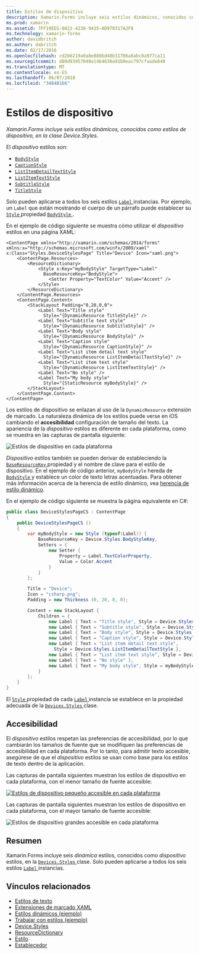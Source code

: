```yaml
---
title: Estilos de dispositivo
description: Xamarin.Forms incluye seis estilos dinámicos, conocidos como estilos de dispositivo, en la clase Device.Styles.
ms.prod: xamarin
ms.assetid: 7FF19ED1-0822-4238-9435-AD970317A2F8
ms.technology: xamarin-forms
author: davidbritch
ms.author: dabritch
ms.date: 02/17/2016
ms.openlocfilehash: cd2b6219a9a8e880bd48b31706a8abc8a977ca11
ms.sourcegitcommit: d80d93957040a14b4638a91b0eac797cfaade840
ms.translationtype: MT
ms.contentlocale: es-ES
ms.lasthandoff: 06/07/2018
ms.locfileid: "34848166"
---
```

# <a name="device-styles"></a>Estilos de dispositivo

_Xamarin.Forms incluye seis estilos dinámicos, conocidos como estilos de dispositivo, en la clase Device.Styles._

El *dispositivo* estilos son:

- [`BodyStyle`](https://developer.xamarin.com/api/field/Xamarin.Forms.Device+Styles.BodyStyle/)
- [`CaptionStyle`](https://developer.xamarin.com/api/field/Xamarin.Forms.Device+Styles.CaptionStyle/)
- [`ListItemDetailTextStyle`](https://developer.xamarin.com/api/field/Xamarin.Forms.Device+Styles.ListItemDetailTextStyle/)
- [`ListItemTextStyle`](https://developer.xamarin.com/api/field/Xamarin.Forms.Device+Styles.ListItemTextStyle/)
- [`SubtitleStyle`](https://developer.xamarin.com/api/field/Xamarin.Forms.Device+Styles.SubtitleStyle/)
- [`TitleStyle`](https://developer.xamarin.com/api/field/Xamarin.Forms.Device+Styles.TitleStyle/)

Solo pueden aplicarse a todos los seis estilos [ `Label` ](https://developer.xamarin.com/api/type/Xamarin.Forms.Label/) instancias. Por ejemplo, un `Label` que están mostrando el cuerpo de un párrafo puede establecer su [ `Style` ](https://developer.xamarin.com/api/property/Xamarin.Forms.VisualElement.Style/) propiedad [ `BodyStyle` ](https://developer.xamarin.com/api/field/Xamarin.Forms.Device+Styles.BodyStyle/).

En el ejemplo de código siguiente se muestra cómo utilizar el *dispositivo* estilos en una página XAML:

```xaml
<ContentPage xmlns="http://xamarin.com/schemas/2014/forms" xmlns:x="http://schemas.microsoft.com/winfx/2009/xaml" x:Class="Styles.DeviceStylesPage" Title="Device" Icon="xaml.png">
    <ContentPage.Resources>
        <ResourceDictionary>
            <Style x:Key="myBodyStyle" TargetType="Label"
              BaseResourceKey="BodyStyle">
                <Setter Property="TextColor" Value="Accent" />
            </Style>
        </ResourceDictionary>
    </ContentPage.Resources>
    <ContentPage.Content>
        <StackLayout Padding="0,20,0,0">
            <Label Text="Title style"
              Style="{DynamicResource TitleStyle}" />
            <Label Text="Subtitle text style"
              Style="{DynamicResource SubtitleStyle}" />
            <Label Text="Body style"
              Style="{DynamicResource BodyStyle}" />
            <Label Text="Caption style"
              Style="{DynamicResource CaptionStyle}" />
            <Label Text="List item detail text style"
              Style="{DynamicResource ListItemDetailTextStyle}" />
            <Label Text="List item text style"
              Style="{DynamicResource ListItemTextStyle}" />
            <Label Text="No style" />
            <Label Text="My body style"
              Style="{StaticResource myBodyStyle}" />
        </StackLayout>
    </ContentPage.Content>
</ContentPage>
```

Los estilos de dispositivo se enlazan al uso de la `DynamicResource` extensión de marcado. La naturaleza dinámica de los estilos puede verse en iOS cambiando el **accesibilidad** configuración de tamaño del texto. La apariencia de la *dispositivo* estilos es diferente en cada plataforma, como se muestra en las capturas de pantalla siguiente:

![](device-images/device-styles.png "Estilos de dispositivo en cada plataforma")

*Dispositivo* estilos también se pueden derivar de estableciendo la [ `BaseResourceKey` ](https://developer.xamarin.com/api/property/Xamarin.Forms.Style.BaseResourceKey/) propiedad y el nombre de clave para el estilo de dispositivo. En el ejemplo de código anterior, `myBodyStyle` hereda de [ `BodyStyle` ](https://developer.xamarin.com/api/field/Xamarin.Forms.Device+Styles.BodyStyle/) y establece un color de texto letras acentuadas. Para obtener más información acerca de la herencia de estilo dinámico, vea [herencia de estilo dinámico](~/xamarin-forms/user-interface/styles/xaml/dynamic.md#dynamic-style-inheritance).

En el ejemplo de código siguiente se muestra la página equivalente en C#:

```csharp
public class DeviceStylesPageCS : ContentPage
{
    public DeviceStylesPageCS ()
    {
        var myBodyStyle = new Style (typeof(Label)) {
            BaseResourceKey = Device.Styles.BodyStyleKey,
            Setters = {
                new Setter {
                    Property = Label.TextColorProperty,
                    Value = Color.Accent
                }
            }
        };

        Title = "Device";
        Icon = "csharp.png";
        Padding = new Thickness (0, 20, 0, 0);

        Content = new StackLayout {
            Children = {
                new Label { Text = "Title style", Style = Device.Styles.TitleStyle },
                new Label { Text = "Subtitle style", Style = Device.Styles.SubtitleStyle },
                new Label { Text = "Body style", Style = Device.Styles.BodyStyle },
                new Label { Text = "Caption style", Style = Device.Styles.CaptionStyle },
                new Label { Text = "List item detail text style",
                  Style = Device.Styles.ListItemDetailTextStyle },
                new Label { Text = "List item text style", Style = Device.Styles.ListItemTextStyle },
                new Label { Text = "No style" },
                new Label { Text = "My body style", Style = myBodyStyle }
            }
        };
    }
}
```

El [ `Style` ](https://developer.xamarin.com/api/property/Xamarin.Forms.VisualElement.Style/) propiedad de cada [ `Label` ](https://developer.xamarin.com/api/type/Xamarin.Forms.Label/) instancia se establece en la propiedad adecuada de la [ `Devices.Styles` ](https://developer.xamarin.com/api/type/Xamarin.Forms.Device+Styles/) clase.

## <a name="accessibility"></a>Accesibilidad

El *dispositivo* estilos respetan las preferencias de accesibilidad, por lo que cambiarán los tamaños de fuente que se modifiquen las preferencias de accesibilidad en cada plataforma. Por lo tanto, para admitir texto accesible, asegúrese de que el *dispositivo* estilos se usan como base para los estilos de texto dentro de la aplicación.

Las capturas de pantalla siguientes muestran los estilos de dispositivo en cada plataforma, con el menor tamaño de fuente accesible:

[![](device-images/minimum-size.png "Estilos de dispositivo pequeño accesible en cada plataforma")](device-images/minimum-size-large.png#lightbox "estilos de dispositivo pequeño accesible en cada plataforma")

Las capturas de pantalla siguientes muestran los estilos de dispositivo en cada plataforma, con el mayor tamaño de fuente accesible:

![](device-images/maximum-size.png "Estilos de dispositivo grandes accesible en cada plataforma")

## <a name="summary"></a>Resumen

Xamarin.Forms incluye seis *dinámica* estilos, conocidos como *dispositivo* estilos, en la [ `Devices.Styles` ](https://developer.xamarin.com/api/type/Xamarin.Forms.Device+Styles/) clase. Solo pueden aplicarse a todos los seis estilos [ `Label` ](https://developer.xamarin.com/api/type/Xamarin.Forms.Label/) instancias.


## <a name="related-links"></a>Vínculos relacionados

- [Estilos de texto](~/xamarin-forms/user-interface/text/styles.md)
- [Extensiones de marcado XAML](~/xamarin-forms/xaml/xaml-basics/xaml-markup-extensions.md)
- [Estilos dinámicos (ejemplo)](https://developer.xamarin.com/samples/xamarin-forms/UserInterface/Styles/DynamicStyles/)
- [Trabajar con estilos (ejemplo)](https://developer.xamarin.com/samples/xamarin-forms/WorkingWithStyles/)
- [Device.Styles](https://developer.xamarin.com/api/type/Xamarin.Forms.Device+Styles/)
- [ResourceDictionary](https://developer.xamarin.com/api/type/Xamarin.Forms.ResourceDictionary/)
- [Estilo](https://developer.xamarin.com/api/type/Xamarin.Forms.Style/)
- [Establecedor](https://developer.xamarin.com/api/type/Xamarin.Forms.Setter/)
